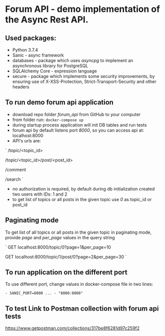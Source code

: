 # Forum API - demo implementation of the Async Rest API.

## Used packages:
- Python 3.7.4
- Sanic - async framework
- databases - package which uses *asyncpg* to implement an asynchronous library for PostgreSQL
- SQLAlchemy Core - expression language
- secure - package which implements some security improvements, by ensuring use of X-XSS-Protection, Strict-Transport-Security and other headers 

## To run demo forum api application
- download repo folder *forum_api* from GitHub to your computer
- from folder run: 
`
docker-compose up
`
- during startup process application will init DB tables and run tests
- forum api by default listens port *8000*, so you  can access api at: localhost:8000
- API's urls are:

`
/topic/<topic_id>

/topic/<topic_id>/post/<post_id>

/comment

/search
`
- no authorization is required, by default during db initialization created two users with IDs: 1 and 2
- to get list of topics or all posts in the given topic use *0* as topic_id or post_id

## Paginating mode
To get list of all topics or all posts in the given topic in paginating mode, provide *page* and *per_page* values in the query string

`
GET localhost:8000/topic/0?page=1&per_page=10

GET localhost:8000/topic/1/post/0?page=2&per_page=30
`

## To run application on the different port
To use different port, change values in docker-compose file in two lines:

`
    - SANIC_PORT=8000
    ...
    - "8000:8000"
`
## To test Link to Postman collection with forum api tests
https://www.getpostman.com/collections/317be8f6281d97c259f2

